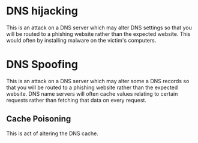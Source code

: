 # DNS hijacking
This is an attack on a DNS server which may alter DNS settings so that you will be routed to a phishing website rather than the expected website. This would often by installing malware on the victim's computers.

# DNS Spoofing
This is an attack on a DNS server which may alter some a DNS records so that you will be routed to a phishing website rather than the expected website. DNS name servers will often cache values relating to certain requests rather than fetching that data on every request.

## Cache Poisoning
This is act of altering the DNS cache.
